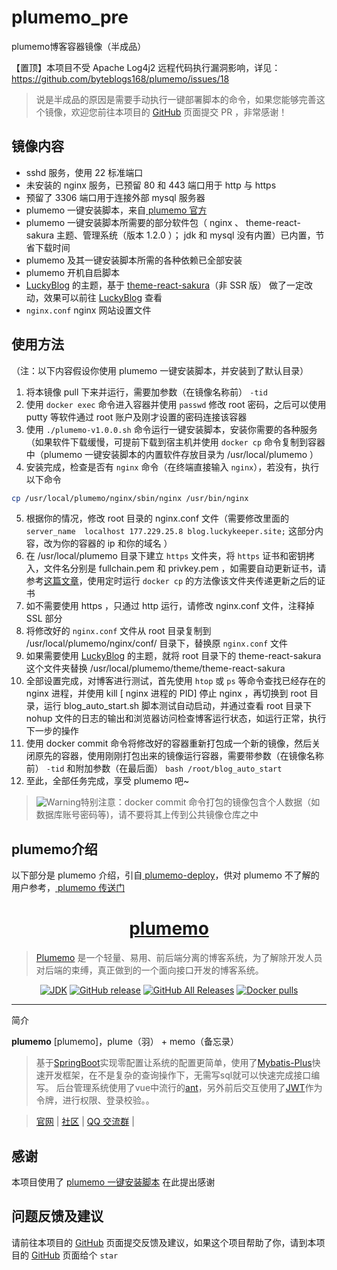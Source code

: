 # plumemo_pre

plumemo博客容器镜像（半成品）

【置顶】本项目不受 Apache Log4j2 远程代码执行漏洞影响，详见：https://github.com/byteblogs168/plumemo/issues/18

> 说是半成品的原因是需要手动执行一键部署脚本的命令，如果您能够完善这个镜像，欢迎您前往本项目的 [GitHub](https://github.com/luckykeeper/docker_plumemo) 页面提交 PR ，非常感谢！

## 镜像内容

- sshd 服务，使用 22 标准端口
- 未安装的 nginx 服务，已预留 80 和 443 端口用于 http 与 https
- 预留了 3306 端口用于连接外部 mysql 服务器
- plumemo 一键安装脚本，来自[ plumemo 官方](https://github.com/byteblogs168/plumemo-deploy)
- plumemo 一键安装脚本所需要的部分软件包（ nginx 、 theme-react-sakura 主题、管理系统（版本 1.2.0 ）； jdk 和 mysql 没有内置）已内置，节省下载时间
- plumemo 及其一键安装脚本所需的各种依赖已全部安装
- plumemo 开机自启脚本
-  [LuckyBlog](http://b.luckykeeper.site/) 的主题，基于 [theme-react-sakura](https://github.com/byteblogs168/theme-react-sakura)（非 SSR 版） 做了一定改动，效果可以前往 [LuckyBlog](http://b.luckykeeper.site/) 查看
- `nginx.conf` nginx 网站设置文件

## 使用方法

（注：以下内容假设你使用 plumemo 一键安装脚本，并安装到了默认目录）

1. 将本镜像 pull 下来并运行，需要加参数（在镜像名称前） `-tid`
2. 使用 `docker exec` 命令进入容器并使用 `passwd` 修改 root 密码，之后可以使用 putty 等软件通过 root 账户及刚才设置的密码连接该容器
3. 使用 `./plumemo-v1.0.0.sh` 命令运行一键安装脚本，安装你需要的各种服务（如果软件下载缓慢，可提前下载到宿主机并使用 `docker cp` 命令复制到容器中（plumemo 一键安装脚本的内置软件存放目录为 /usr/local/plumemo ）
4. 安装完成，检查是否有 `nginx` 命令（在终端直接输入 `nginx`），若没有，执行以下命令

```bash
cp /usr/local/plumemo/nginx/sbin/nginx /usr/bin/nginx
```

5. 根据你的情况，修改 root 目录的 nginx.conf 文件（需要修改里面的 `server_name  localhost 177.229.25.8 blog.luckykeeper.site;` 这部分内容，改为你的容器的 ip 和你的域名 ）
6. 在 /usr/local/plumemo 目录下建立 `https` 文件夹，将 `https` 证书和密钥拷入，文件名分别是 fullchain.pem 和 privkey.pem ，如需要自动更新证书，请参考[这篇文章](https://blog.luckykeeper.site:24680/article/16)，使用定时运行 `docker cp` 的方法像该文件夹传递更新之后的证书
7. 如不需要使用 https ，只通过 http 运行，请修改 nginx.conf 文件，注释掉 SSL 部分
8. 将修改好的 `nginx.conf` 文件从 root 目录复制到 /usr/local/plumemo/nginx/conf/ 目录下，替换原 `nginx.conf` 文件
9. 如果需要使用 [LuckyBlog](http://b.luckykeeper.site/) 的主题，就将 root 目录下的 theme-react-sakura 这个文件夹替换 /usr/local/plumemo/theme/theme-react-sakura
10. 全部设置完成，对博客进行测试，首先使用 `htop` 或 `ps` 等命令查找已经存在的 nginx 进程，并使用 kill [ nginx 进程的 PID] 停止 nginx ，再切换到 root 目录，运行 blog_auto_start.sh 脚本测试自动启动，并通过查看 root 目录下  nohup 文件的日志的输出和浏览器访问检查博客运行状态，如运行正常，执行下一步的操作
11. 使用 docker commit 命令将修改好的容器重新打包成一个新的镜像，然后关闭原先的容器，使用刚刚打包出来的镜像运行容器，需要带参数（在镜像名称前） `-tid` 和附加参数（在最后面） `bash /root/blog_auto_start` 
12. 至此，全部任务完成，享受 plumemo 吧~

> ![Warning](https://cdn.jsdelivr.net/gh/luckykeeper/LuckyBlog_RS@main/2021-03-25-长期-相逢月之彼岸，故事由此再续——【旧文重写】Luckykeeper推过的gal和简评/Warning.6jc20aiv9rk0.png)特别注意：docker commit 命令打包的镜像包含个人数据（如数据库账号密码等)，请不要将其上传到公共镜像仓库之中

## plumemo介绍

以下部分是 plumemo 介绍，引自[ plumemo-deploy](https://github.com/byteblogs168/plumemo-deploy)，供对 plumemo 不了解的用户参考，[ plumemo 传送门](https://github.com/byteblogs168/plumemo)

<h1 align="center"><a href="https://github.com/byteblogs168/plumemo" target="_blank">plumemo</a></h1>

> [Plumemo](https://www.plumemo.com/) 是一个轻量、易用、前后端分离的博客系统，为了解除开发人员对后端的束缚，真正做到的一个面向接口开发的博客系统。

<p align="center">
<a href="#"><img alt="JDK" src="https://img.shields.io/badge/JDK-1.8-yellow.svg?style=flat-square"/></a>
<a href="#"><img alt="GitHub release" src="https://img.shields.io/github/release/halo-dev/halo.svg?style=flat-square"/></a>
<a href="#"><img alt="GitHub All Releases" src="https://img.shields.io/github/downloads/halo-dev/halo/total.svg?style=flat-square"></a>
<a href="#"><img alt="Docker pulls" src="https://img.shields.io/docker/pulls/ruibaby/halo?style=flat-square"></a>
</p>


------------------------------

简介

**plumemo** [plumemo]，plume（羽） + memo（备忘录）

> 基于[SpringBoot](https://spring.io/projects/spring-boot/)实现零配置让系统的配置更简单，使用了[Mybatis-Plus](https://mp.baomidou.com/)快速开发框架，在不是复杂的查询操作下，无需写sql就可以快速完成接口编写。
> 后台管理系统使用了vue中流行的[ant](https://panjiachen.github.io/vue-element-admin-site/#/)，另外前后交互使用了[JWT](https://jwt.io/)作为令牌，进行权限、登录校验。。


> [官网](https://www.plumemo.com/) | [社区](https://www.byteblogs.com) | [QQ 交流群](https://shang.qq.com/wpa/qunwpa?idkey=4f8653da80e632ef86ca1d57ccf8751602940d1036c79b04a3a5bc668adf8864) | 

## 感谢

本项目使用了 [plumemo 一键安装脚本](https://github.com/byteblogs168/plumemo-deploy) 在此提出感谢

## 问题反馈及建议

请前往本项目的 [GitHub](https://github.com/luckykeeper/docker_plumemo) 页面提交反馈及建议，如果这个项目帮助了你，请到本项目的 [GitHub](https://github.com/luckykeeper/docker_plumemo) 页面给个 `star`
